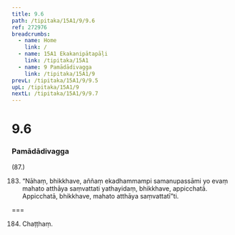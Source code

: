 ```yaml
---
title: 9.6 
path: /tipitaka/15A1/9/9.6
ref: 272976
breadcrumbs:
  - name: Home
    link: /
  - name: 15A1 Ekakanipātapāḷi
    link: /tipitaka/15A1
  - name: 9 Pamādādivagga
    link: /tipitaka/15A1/9
prevL: /tipitaka/15A1/9/9.5
upL: /tipitaka/15A1/9
nextL: /tipitaka/15A1/9/9.7
---
```


# 9.6

### Pamādādivagga

(87.)

183. “Nāhaṃ, bhikkhave, aññaṃ ekadhammampi samanupassāmi yo evaṃ mahato atthāya saṃvattati yathayidaṃ, bhikkhave, appicchatā. Appicchatā, bhikkhave, mahato atthāya saṃvattatī”ti.

===

184. Chaṭṭhaṃ.





